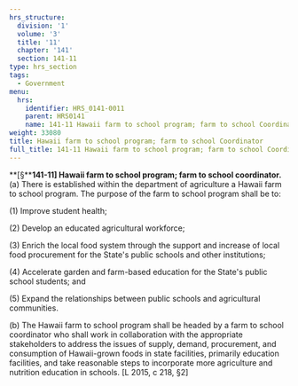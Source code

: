 ```yaml
---
hrs_structure:
  division: '1'
  volume: '3'
  title: '11'
  chapter: '141'
  section: 141-11
type: hrs_section
tags:
  - Government
menu:
  hrs:
    identifier: HRS_0141-0011
    parent: HRS0141
    name: 141-11 Hawaii farm to school program; farm to school Coordinator
weight: 33080
title: Hawaii farm to school program; farm to school Coordinator
full_title: 141-11 Hawaii farm to school program; farm to school Coordinator
---
```

**[§****141-11] Hawaii farm to school program; farm to school coordinator.** (a) There is established within the department of agriculture a Hawaii farm to school program. The purpose of the farm to school program shall be to:

(1) Improve student health;

(2) Develop an educated agricultural workforce;

(3) Enrich the local food system through the support and increase of local food procurement for the State's public schools and other institutions;

(4) Accelerate garden and farm-based education for the State's public school students; and

(5) Expand the relationships between public schools and agricultural communities.

(b) The Hawaii farm to school program shall be headed by a farm to school coordinator who shall work in collaboration with the appropriate stakeholders to address the issues of supply, demand, procurement, and consumption of Hawaii-grown foods in state facilities, primarily education facilities, and take reasonable steps to incorporate more agriculture and nutrition education in schools. [L 2015, c 218, §2]